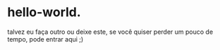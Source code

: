 # hello-world.
talvez eu faça outro ou deixe este, se você quiser perder um pouco de tempo, pode entrar aqui ;) 
